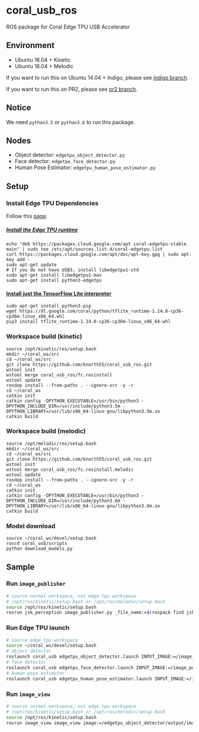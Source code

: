 # coral_usb_ros

ROS package for Coral Edge TPU USB Accelerator 

## Environment

- Ubuntu 16.04 + Kinetic
- Ubuntu 18.04 + Melodic

If you want to run this on Ubuntu 14.04 + Indigo, please see [indigo branch](https://github.com/knorth55/coral_usb_ros/tree/indigo).

If you want to run this on PR2, please see [pr2 branch](https://github.com/knorth55/coral_usb_ros/tree/pr2).

## Notice

We need `python3.5` or `python3.6` to run this package.

## Nodes
- Object detector: `edgetpu_object_detector.py`
- Face detector: `edgetpu_face_detector.py`
- Human Pose Estimator: `edgetpu_human_pose_estimator.py`

## Setup

### Install Edge TPU Dependencies

Follow this [page](https://coral.withgoogle.com/docs/accelerator/get-started/).

##### [Install the Edge TPU runtime](https://coral.withgoogle.com/docs/accelerator/get-started/#1-install-the-edge-tpu-runtime)

```
echo "deb https://packages.cloud.google.com/apt coral-edgetpu-stable main" | sudo tee /etc/apt/sources.list.d/coral-edgetpu.list
curl https://packages.cloud.google.com/apt/doc/apt-key.gpg | sudo apt-key add -
sudo apt-get update
# If you do not have USB3, install libedgetpu1-std
sudo apt-get install libedgetpu1-max
sudo apt-get install python3-edgetpu
```

#### [Install just the TensorFlow Lite interpreter](https://www.tensorflow.org/lite/guide/python)
```
sudo apt-get install python3-pip
wget https://dl.google.com/coral/python/tflite_runtime-1.14.0-cp36-cp36m-linux_x86_64.whl
pip3 install tflite_runtime-1.14.0-cp36-cp36m-linux_x86_64.whl
```

####

### Workspace build (kinetic)

```
source /opt/kinetic/ros/setup.bash
mkdir ~/coral_ws/src
cd ~/coral_ws/src
git clone https://github.com/knorth55/coral_usb_ros.git
wstool init
wstool merge coral_usb_ros/fc.rosinstall
wstool update
rosdep install --from-paths . --ignore-src -y -r
cd ~/coral_ws
catkin init
catkin config -DPYTHON_EXECUTABLE=/usr/bin/python3 -DPYTHON_INCLUDE_DIR=/usr/include/python3.5m -DPYTHON_LIBRARY=/usr/lib/x86_64-linux-gnu/libpython3.5m.so
catkin build
```

### Workspace build (melodic)

```
source /opt/melodic/ros/setup.bash
mkdir ~/coral_ws/src
cd ~/coral_ws/src
git clone https://github.com/knorth55/coral_usb_ros.git
wstool init
wstool merge coral_usb_ros/fc.rosinstall.melodic
wstool update
rosdep install --from-paths . --ignore-src -y -r
cd ~/coral_ws
catkin init
catkin config -DPYTHON_EXECUTABLE=/usr/bin/python3 -DPYTHON_INCLUDE_DIR=/usr/include/python3.6m -DPYTHON_LIBRARY=/usr/lib/x86_64-linux-gnu/libpython3.6m.so
catkin build
```

### Model download

```
source ~/coral_ws/devel/setup.bash
roscd coral_usb/scripts
python download_models.py
```

## Sample

### Run `image_publisher`

```bash
# source normal workspace, not edge tpu workspace
# /opt/ros/kinetic/setup.bash or /opt/ros/melodic/setup.bash
source /opt/ros/kinetic/setup.bash
rosrun jsk_perception image_publisher.py _file_name:=$(rospack find jsk_perception)/sample/object_detection_example_1.jpg
```

### Run Edge TPU launch

```bash
# source edge tpu workspace
source ~/coral_ws/devel/setup.bash
# object detector
roslaunch coral_usb edgetpu_object_detector.launch INPUT_IMAGE:=/image_publisher/output
# face detector
roslaunch coral_usb edgetpu_face_detector.launch INPUT_IMAGE:=/image_publisher/output
# human pose estimator
roslaunch coral_usb edgetpu_human_pose_estimator.launch INPUT_IMAGE:=/image_publisher/output
```

### Run `image_view`

```bash
# source normal workspace, not edge tpu workspace
# /opt/ros/kinetic/setup.bash or /opt/ros/melodic/setup.bash
source /opt/ros/kinetic/setup.bash
rosrun image_view image_view image:=/edgetpu_object_detector/output/image
```
